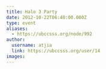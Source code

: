 ```yaml
---
title: Halo 3 Party 
date: 2012-10-22T06:40:00.000Z
type: event
aliases:
  - https://ubccsss.org/node/992
author:
  username: atjia
  link: https://ubccsss.org/user/14
images:
---
```


